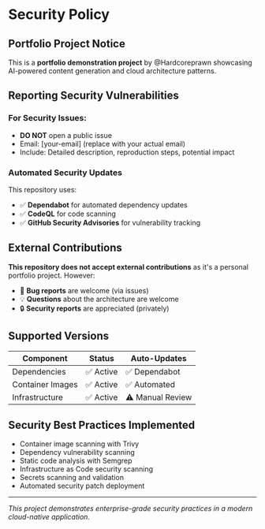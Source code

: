 # Security Policy

## Portfolio Project Notice

This is a **portfolio demonstration project** by @Hardcoreprawn showcasing AI-powered content generation and cloud architecture patterns.

## Reporting Security Vulnerabilities

### For Security Issues:
- **DO NOT** open a public issue
- Email: [your-email] (replace with your actual email)
- Include: Detailed description, reproduction steps, potential impact

### Automated Security Updates

This repository uses:
- ✅ **Dependabot** for automated dependency updates
- ✅ **CodeQL** for code scanning
- ✅ **GitHub Security Advisories** for vulnerability tracking

## External Contributions

**This repository does not accept external contributions** as it's a personal portfolio project. However:

- 🐛 **Bug reports** are welcome (via issues)
- 💡 **Questions** about the architecture are welcome
- 🔒 **Security reports** are appreciated (privately)

## Supported Versions

| Component | Status | Auto-Updates |
|-----------|--------|--------------|
| Dependencies | ✅ Active | ✅ Dependabot |
| Container Images | ✅ Active | ✅ Automated |
| Infrastructure | ✅ Active | ⚠️ Manual Review |

## Security Best Practices Implemented

- Container image scanning with Trivy
- Dependency vulnerability scanning
- Static code analysis with Semgrep
- Infrastructure as Code security scanning
- Secrets scanning and validation
- Automated security patch deployment

---

*This project demonstrates enterprise-grade security practices in a modern cloud-native application.*
